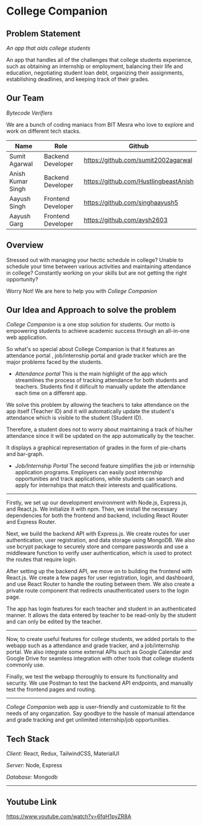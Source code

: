 # College Companion

## Problem Statement

*An app that aids college students*

An app that handles all of the challenges that college students experience, such as obtaining an internship or employment, balancing their life and education, negotiating student loan debt, organizing their assignments, establishing deadlines, and keeping track of their grades.

## Our Team
*Bytecode Verifiers*

We are a bunch of coding maniacs from BIT Mesra who love to explore and work on different tech stacks.

Name | Role | Github |
--- | --- | --- |
Sumit Agarwal | Backend Developer | https://github.com/sumit2002agarwal |
Anish Kumar Singh | Backend Developer | https://github.com/HustlingbeastAnish |
Aayush Singh | Frontend Developer | https://github.com/singhaayush5 |
Aayush Garg | Frontend Developer | https://github.com/aysh2603 |


## Overview

Stressed out with managing your hectic schedule in college?
Unable to schedule your time between various activities and maintaining attendance in college?
Constantly working on your skills but are not getting the right opportunity?

Worry Not!
We are here to help you with *College Companion*


## Our Idea and Approach to solve the problem

*College Companion* is a one stop solution for students. Our motto is empowering students to achieve academic success through an all-in-one web application.


So what's so special about College Companion is that it features an attendance portal , job/internship portal and grade tracker which are the major problems faced by the students.

* *Attendance portal*
This is the main highlight of the app which streamlines the process of tracking attendance for both students and teachers. Students find it diificult to manually update the attendance each time on a different app.

We solve this problem by allowing the teachers to take attendance on the app itself (Teacher ID) and it will automatically update the student's attendance which is visible to the student (Student ID).

Therefore, a student does not to worry about maintaining a track of his/her attendance since it will be updated on the app automatically by the teacher.

It displays a graphical representation of grades in the form of pie-charts and bar-graph.


* *Job/Internship Portal*
The second feature simplifies the job or internship application programs. Employers can easily post internship opportunities and track applications, while students can search and apply for internships that match their interests and qualifications.





----------------------------------------------------------
Firstly, we set up our development environment with Node.js, Express.js, and React.js. We initialize it with npm. Then, we install the necessary dependencies for both the frontend and backend, including React Router and Express Router.

Next, we build the backend API with Express.js. We create routes for user authentication, user registration, and data storage using MongoDB. We also use bcrypt package to securely store and compare passwords and use a middleware function to verify user authentication, which is used to protect the routes that require login.

After setting up the backend API, we move on to building the frontend with React.js. We create a few pages for user registration, login, and dashboard, and use React Router to handle the routing between them. We also create a private route component that redirects unauthenticated users to the login page.

The app has login features for each teacher and student in an authenticated manner. It allows the data entered by teacher to be read-only by the student and can only be edited by the teacher.

-----------------------------------------------


Now, to create useful features for college students, we added portals to the webapp such as a attendance and grade tracker, and a job/internship portal. We also integrate some external APIs such as Google Calendar and Google Drive for seamless integration with other tools that college students commonly use.

Finally, we test the webapp thoroughly to ensure its functionality and security. We use Postman to test the backend API endpoints, and manually test the frontend pages and routing. 

-------------------------------

*College Companion* web app is user-friendly and customizable to fit the needs of any organzation. Say goodbye to the hassle of manual attendance and grade tracking and get unlimited internship/job opportunities.

## Tech Stack

*Client:* React, Redux, TailwindCSS, MaterialUI

*Server:* Node, Express

*Database:* Mongodb

----------------------------------

## Youtube Link

https://www.youtube.com/watch?v=6fqH1pyZR8A
